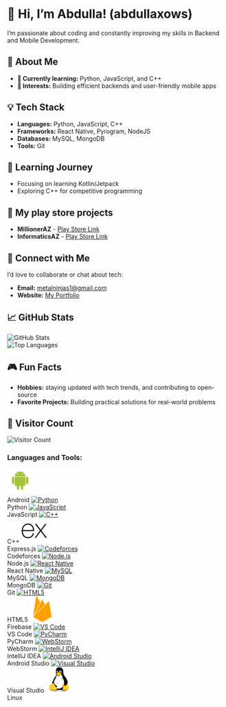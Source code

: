 # 👋 Hi, I’m Abdulla!   (abdullaxows) 
I’m passionate about coding and constantly improving my skills in Backend and Mobile Development.

## 🌟 About Me  
- **🔭 Currently learning:** Python, JavaScript, and C++  
- **🚀 Interests:** Building efficient backends and user-friendly mobile apps

## 💡 Tech Stack  
- **Languages:** Python, JavaScript, C++  
- **Frameworks:** React Native, Pyrogram, NodeJS
- **Databases:** MySQL, MongoDB  
- **Tools:** Git

## 🌱 Learning Journey  
- Focusing on learning Kotlin/Jetpack
- Exploring C++ for competitive programming


## 👾 My play store projects
- **MillionerAZ** - [Play Store Link](https://play.google.com/store/apps/details?id=com.fr13nd_7.MillionerAZ&hl=en)
- **InformaticsAZ** - [Play Store Link](https://play.google.com/store/apps/details?id=com.fr13nd_7.InformaticsAZ&hl=en)
## 💬 Connect with Me  
I’d love to collaborate or chat about tech:  
- **Email:** [metalninjas1@gmail.com](mailto:metalninjas1@gmail.com)  
- **Website:** [My Portfolio](https://abdulla-abdullazade.vercel.app/)

## 📈 GitHub Stats  
![GitHub Stats](https://github-readme-stats.vercel.app/api?username=abdullaabdullazade&show_icons=true&theme=radical)  
![Top Languages](https://github-readme-stats.vercel.app/api/top-langs/?username=abdullaabdullazade&layout=compact&theme=tokyonight)

## 🎮 Fun Facts  
- **Hobbies:**  staying updated with tech trends, and contributing to open-source  
- **Favorite Projects:** Building practical solutions for real-world problems

## 👥 Visitor Count  
![Visitor Count](https://komarev.com/ghpvc/?username=abdullaabdullazade)


<h3 align="left">Languages and Tools:</h3>
<p align="left"> 

  <a href="https://www.android.com" target="_blank" rel="noreferrer"> 
    <img src="https://raw.githubusercontent.com/devicons/devicon/master/icons/android/android-original-wordmark.svg" alt="Android" width="60" height="60"/> 
  </a>
  <br>Android
  
  <a href="https://www.python.org" target="_blank" rel="noreferrer"> 
    <img src="https://techstack-generator.vercel.app/python-icon.svg" alt="Python" width="60" height="60"/> 
  </a>
  <br>Python
  
  <a href="https://www.javascript.com" target="_blank" rel="noreferrer"> 
    <img src="https://techstack-generator.vercel.app/js-icon.svg" alt="JavaScript" width="60" height="60"/> 
  </a>
  <br>JavaScript
  
  <a href="https://cplusplus.com" target="_blank" rel="noreferrer"> 
    <img src="https://techstack-generator.vercel.app/cpp-icon.svg" alt="C++" width="60" height="60"/> 
  </a>
  <br>C++
  
  <a href="https://expressjs.com/" target="_blank" rel="noreferrer"> 
    <img src="https://github.com/devicons/devicon/blob/master/icons/express/express-original.svg" alt="Express.js" width="60" height="60"/> 
  </a>
  <br>Express.js

  <a href="https://codeforces.com" target="_blank" rel="noreferrer"> 
    <img src="https://art.npanuhin.me/SVG/Codeforces/Codeforces.svg" alt="Codeforces" width="60" height="60"/> 
  </a>
  <br>Codeforces

  <a href="https://nodejs.org" target="_blank" rel="noreferrer"> 
    <img src="https://skillicons.dev/icons?i=nodejs" alt="Node.js" width="60" height="60"/> 
  </a>
  <br>Node.js
  
  <a href="https://reactnative.dev/" target="_blank" rel="noreferrer"> 
    <img src="https://techstack-generator.vercel.app/react-icon.svg" alt="React Native" width="60" height="60"/> 
  </a>
  <br>React Native

  <a href="https://www.mysql.com/" target="_blank" rel="noreferrer"> 
    <img src="https://techstack-generator.vercel.app/mysql-icon.svg" alt="MySQL" width="60" height="60"/> 
  </a>
  <br>MySQL

  <a href="https://www.mongodb.com/" target="_blank" rel="noreferrer"> 
    <img src="https://skillicons.dev/icons?i=mongodb" alt="MongoDB" width="60" height="60"/> 
  </a>
  <br>MongoDB

  <a href="https://git-scm.com/" target="_blank" rel="noreferrer"> 
    <img src="https://skillicons.dev/icons?i=git" alt="Git" width="60" height="60"/> 
  </a>
  <br>Git

  <a href="https://www.w3.org/html/" target="_blank" rel="noreferrer"> 
    <img src="https://skillicons.dev/icons?i=html" alt="HTML5" width="60" height="60"/> 
  </a>
  <br>HTML5

  <a href="https://firebase.google.com/" target="_blank" rel="noreferrer"> 
    <img src="https://raw.githubusercontent.com/devicons/devicon/master/icons/firebase/firebase-plain.svg" alt="Firebase" width="60" height="60"/> 
  </a>
  <br>Firebase

  <a href="https://code.visualstudio.com/" target="_blank" rel="noreferrer"> 
    <img src="https://skillicons.dev/icons?i=vscode" alt="VS Code" width="60" height="60"/> 
  </a>
  <br>VS Code

  <a href="https://www.jetbrains.com/pycharm/" target="_blank" rel="noreferrer"> 
    <img src="https://skillicons.dev/icons?i=pycharm" alt="PyCharm" width="60" height="60"/> 
  </a>
  <br>PyCharm

  <a href="https://www.jetbrains.com/webstorm/" target="_blank" rel="noreferrer"> 
    <img src="https://skillicons.dev/icons?i=webstorm" alt="WebStorm" width="60" height="60"/> 
  </a>
  <br>WebStorm

  <a href="https://www.jetbrains.com/idea/" target="_blank" rel="noreferrer"> 
    <img src="https://skillicons.dev/icons?i=idea" alt="IntelliJ IDEA" width="60" height="60"/> 
  </a>
  <br>IntelliJ IDEA

  <a href="https://developer.android.com/studio" target="_blank" rel="noreferrer"> 
    <img src="https://upload.wikimedia.org/wikipedia/commons/thumb/3/34/Android_Studio_icon.svg/512px-Android_Studio_icon.svg.png" alt="Android Studio" width="60" height="60"/> 
  </a>
  <br>Android Studio

  <a href="https://visualstudio.microsoft.com/" target="_blank" rel="noreferrer"> 
    <img src="https://skillicons.dev/icons?i=visualstudio" alt="Visual Studio" width="60" height="60"/> 
  </a>
  <br>Visual Studio

  <a href="https://www.linux.org/" target="_blank" rel="noreferrer"> 
    <img src="https://raw.githubusercontent.com/devicons/devicon/master/icons/linux/linux-original.svg" alt="Linux" width="60" height="60"/> 
  </a>
  <br>Linux

</p>
